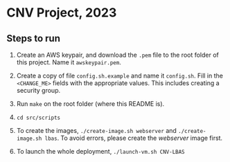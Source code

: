 # CNV Project, 2023

## Steps to run

1. Create an AWS keypair, and download the `.pem` file to the root folder of
this project. Name it `awskeypair.pem`.

2. Create a copy of file `config.sh.example` and name it `config.sh`. Fill in
the `<CHANGE_ME>` fields with the appropriate values. This includes creating a
security group.

4. Run `make` on the root folder (where this README is).

5. `cd src/scripts`

6. To create the images, `./create-image.sh webserver` and `./create-image.sh
lbas`. To avoid errors, please create the *webserver* image first.

7. To launch the whole deployment, `./launch-vm.sh CNV-LBAS`
